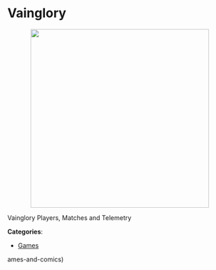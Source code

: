 # Vainglory
<p align="center">
    <img width="400" src="https://raw.githubusercontent.com/apis-list/apis-list/apis/vainglory/logo_256x256.png" />
</p>

Vainglory Players, Matches and Telemetry



**Categories**:
- [Games](https://github.com/apis-list/apis-list#games)



ames-and-comics)




